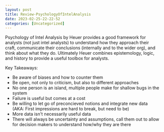 ```yaml
---
layout: post
title: Review-PsychologyOfIntelAnalysis 
date: 2023-02-25-22-22-52
categories: [Uncategorized]
---
```


Psychology of Intel Analysis by Heuer provides a good framework for analysts (not just intel analysts) to understand how they approach their craft, communicate their conclusions (internally and to the wider org), and think about what they do.  Ultimately Heuer combines epistemology, logic, and history to provide a useful toolbox for analysts.


Key Takeaways:

- Be aware of biases and how to counter them
- Be open, not only to criticism, but also to different approaches
- No one person is an island, multiple people make for shallow bugs in the system
- Failure is useful but comes at a cost
- Be willing to let go of preconcieved notions and integrate new data (AKA: First impressions are hard to break, but need to be)
- More data isn't necessarily useful data
- There will always be uncertainty and assumptions, call them out to allow for decision makers to understand how/why they are there